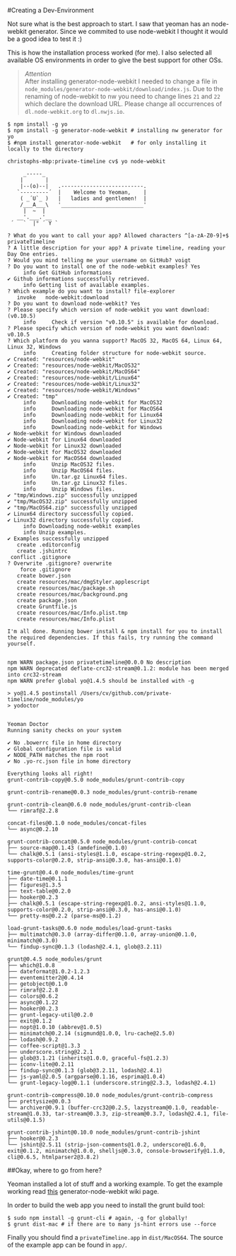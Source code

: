 
#Creating a Dev-Environment

Not sure what is the best approach to start. I saw that yeoman has an node-webkit generator. Since we commited to use node-webkit I thought it would be a good idea to test it :)

This is how the installation process worked (for me). I also selected all available OS environments in order to give the best support for other OSs.

> *Attention*  
> After installing generator-node-webkit I needed to change a file in `node_modules/generator-node-webkit/download/index.js`. Due to the renaming of node-webkit to nw you need to change lines `21` and `22` which declare the download URL. Please change all occurrences of `dl.node-webkit.org` to `dl.nwjs.io`.

```
$ npm install -g yo
$ npm install -g generator-node-webkit # installing nw generator for yo
$ #npm install generator-node-webkit   # for only installing it locally to the directory

christophs-mbp:private-timeline cv$ yo node-webkit

     _-----_
    |       |
    |--(o)--|   .--------------------------.
   `---------´  |    Welcome to Yeoman,    |
    ( _´U`_ )   |   ladies and gentlemen!  |
    /___A___\   '__________________________'
     |  ~  |
   __'.___.'__
 ´   `  |° ´ Y `

? What do you want to call your app? Allowed characters ^[a-zA-Z0-9]+$ privateTimeline
? A little description for your app? A private timeline, reading your Day One entries.
? Would you mind telling me your username on GitHub? voigt
? Do you want to install one of the node-webkit examples? Yes
     info Get GitHub informations
✔ Github informations successfully retrieved.
     info Getting list of available examples.
? Which example do you want to install? file-explorer
   invoke   node-webkit:download
? Do you want to download node-webkit? Yes
? Please specify which version of node-webkit you want download: (v0.10.5) 
     info     Check if version "v0.10.5" is available for download.
? Please specify which version of node-webkit you want download: v0.10.5
? Which platform do you wanna support? MacOS 32, MacOS 64, Linux 64, Linux 32, Windows
     info     Creating folder structure for node-webkit source.
✔ Created: "resources/node-webkit"
✔ Created: "resources/node-webkit/MacOS32"
✔ Created: "resources/node-webkit/MacOS64"
✔ Created: "resources/node-webkit/Linux64"
✔ Created: "resources/node-webkit/Linux32"
✔ Created: "resources/node-webkit/Windows"
✔ Created: "tmp"
     info     Downloading node-webkit for MacOS32
     info     Downloading node-webkit for MacOS64
     info     Downloading node-webkit for Linux64
     info     Downloading node-webkit for Linux32
     info     Downloading node-webkit for Windows
✔ Node-webkit for Windows downloaded
✔ Node-webkit for Linux64 downloaded
✔ Node-webkit for Linux32 downloaded
✔ Node-webkit for MacOS32 downloaded
✔ Node-webkit for MacOS64 downloaded
     info     Unzip MacOS32 files.
     info     Unzip MacOS64 files.
     info     Un.tar.gz Linux64 files.
     info     Un.tar.gz Linux32 files.
     info     Unzip Windows files.
✔ "tmp/Windows.zip" successfully unzipped
✔ "tmp/MacOS32.zip" successfully unzipped
✔ "tmp/MacOS64.zip" successfully unzipped
✔ Linux64 directory successfully copied.
✔ Linux32 directory successfully copied.
     info Downloading node-webkit examples
     info Unzip examples.
✔ Examples successfully unzipped
   create .editorconfig
   create .jshintrc
 conflict .gitignore
? Overwrite .gitignore? overwrite
    force .gitignore
   create bower.json
   create resources/mac/dmgStyler.applescript
   create resources/mac/package.sh
   create resources/mac/background.png
   create package.json
   create Gruntfile.js
   create resources/mac/Info.plist.tmp
   create resources/mac/Info.plist

I'm all done. Running bower install & npm install for you to install the required dependencies. If this fails, try running the command yourself.


npm WARN package.json privatetimeline@0.0.0 No description
npm WARN deprecated deflate-crc32-stream@0.1.2: module has been merged into crc32-stream
npm WARN prefer global yo@1.4.5 should be installed with -g

> yo@1.4.5 postinstall /Users/cv/github.com/private-timeline/node_modules/yo
> yodoctor


Yeoman Doctor
Running sanity checks on your system

✔ No .bowerrc file in home directory
✔ Global configuration file is valid
✔ NODE_PATH matches the npm root
✔ No .yo-rc.json file in home directory

Everything looks all right!
grunt-contrib-copy@0.5.0 node_modules/grunt-contrib-copy

grunt-contrib-rename@0.0.3 node_modules/grunt-contrib-rename

grunt-contrib-clean@0.6.0 node_modules/grunt-contrib-clean
└── rimraf@2.2.8

concat-files@0.1.0 node_modules/concat-files
└── async@0.2.10

grunt-contrib-concat@0.5.0 node_modules/grunt-contrib-concat
├── source-map@0.1.43 (amdefine@0.1.0)
└── chalk@0.5.1 (ansi-styles@1.1.0, escape-string-regexp@1.0.2, supports-color@0.2.0, strip-ansi@0.3.0, has-ansi@0.1.0)

time-grunt@0.4.0 node_modules/time-grunt
├── date-time@0.1.1
├── figures@1.3.5
├── text-table@0.2.0
├── hooker@0.2.3
├── chalk@0.5.1 (escape-string-regexp@1.0.2, ansi-styles@1.1.0, supports-color@0.2.0, strip-ansi@0.3.0, has-ansi@0.1.0)
└── pretty-ms@0.2.2 (parse-ms@0.1.2)

load-grunt-tasks@0.6.0 node_modules/load-grunt-tasks
├── multimatch@0.3.0 (array-differ@0.1.0, array-union@0.1.0, minimatch@0.3.0)
└── findup-sync@0.1.3 (lodash@2.4.1, glob@3.2.11)

grunt@0.4.5 node_modules/grunt
├── which@1.0.8
├── dateformat@1.0.2-1.2.3
├── eventemitter2@0.4.14
├── getobject@0.1.0
├── rimraf@2.2.8
├── colors@0.6.2
├── async@0.1.22
├── hooker@0.2.3
├── grunt-legacy-util@0.2.0
├── exit@0.1.2
├── nopt@1.0.10 (abbrev@1.0.5)
├── minimatch@0.2.14 (sigmund@1.0.0, lru-cache@2.5.0)
├── lodash@0.9.2
├── coffee-script@1.3.3
├── underscore.string@2.2.1
├── glob@3.1.21 (inherits@1.0.0, graceful-fs@1.2.3)
├── iconv-lite@0.2.11
├── findup-sync@0.1.3 (glob@3.2.11, lodash@2.4.1)
├── js-yaml@2.0.5 (argparse@0.1.16, esprima@1.0.4)
└── grunt-legacy-log@0.1.1 (underscore.string@2.3.3, lodash@2.4.1)

grunt-contrib-compress@0.10.0 node_modules/grunt-contrib-compress
├── prettysize@0.0.3
└── archiver@0.9.1 (buffer-crc32@0.2.5, lazystream@0.1.0, readable-stream@1.0.33, tar-stream@0.3.3, zip-stream@0.3.7, lodash@2.4.1, file-utils@0.1.5)

grunt-contrib-jshint@0.10.0 node_modules/grunt-contrib-jshint
├── hooker@0.2.3
└── jshint@2.5.11 (strip-json-comments@1.0.2, underscore@1.6.0, exit@0.1.2, minimatch@1.0.0, shelljs@0.3.0, console-browserify@1.1.0, cli@0.6.5, htmlparser2@3.8.2)
```

##Okay, where to go from here?

Yeoman installed a lot of stuff and a working example. To get the example working read [this](https://github.com/Dica-Developer/generator-node-webkit/wiki/Getting-Started) generator-node-webkit wiki page.

In order to build the web app you need to install the grunt build tool:

```
$ sudo npm install -g grunt-cli # again, -g for globally!
$ grunt dist-mac # if there are to many js-hint errors use --force
```

Finally you should find a `privateTimeline.app` in `dist/MacOS64`. The source of the example app can be found in `app/`.